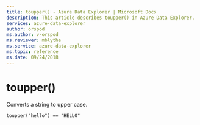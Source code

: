 ```yaml
---
title: toupper() - Azure Data Explorer | Microsoft Docs
description: This article describes toupper() in Azure Data Explorer.
services: azure-data-explorer
author: orspod
ms.author: v-orspod
ms.reviewer: mblythe
ms.service: azure-data-explorer
ms.topic: reference
ms.date: 09/24/2018
---
```

# toupper()

Converts a string to upper case.

```kusto
toupper("hello") == "HELLO"
```